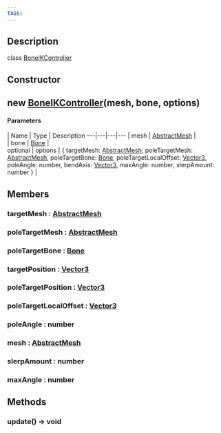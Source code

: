 ```yaml
---
TAGS:
---
```

## Description

class [BoneIKController](/classes/3.0/BoneIKController)



## Constructor

## new [BoneIKController](/classes/3.0/BoneIKController)(mesh, bone, options)



#### Parameters
 | Name | Type | Description
---|---|---|---
 | mesh | [AbstractMesh](/classes/3.0/AbstractMesh) |  
 | bone | [Bone](/classes/3.0/Bone) |  
optional | options | { targetMesh: [AbstractMesh](/classes/3.0/AbstractMesh),  poleTargetMesh: [AbstractMesh](/classes/3.0/AbstractMesh),  poleTargetBone: [Bone](/classes/3.0/Bone),  poleTargetLocalOffset: [Vector3](/classes/3.0/Vector3),  poleAngle: number,  bendAxis: [Vector3](/classes/3.0/Vector3),  maxAngle: number,  slerpAmount: number } |  
## Members

### targetMesh : [AbstractMesh](/classes/3.0/AbstractMesh)



### poleTargetMesh : [AbstractMesh](/classes/3.0/AbstractMesh)



### poleTargetBone : [Bone](/classes/3.0/Bone)



### targetPosition : [Vector3](/classes/3.0/Vector3)



### poleTargetPosition : [Vector3](/classes/3.0/Vector3)



### poleTargetLocalOffset : [Vector3](/classes/3.0/Vector3)



### poleAngle : number



### mesh : [AbstractMesh](/classes/3.0/AbstractMesh)



### slerpAmount : number



### maxAngle : number



## Methods

### update() &rarr; void


